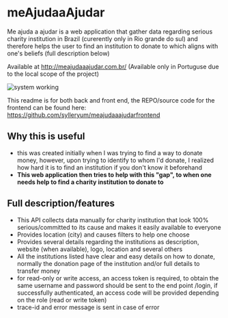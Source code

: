# meAjudaaAjudar
Me ajuda a ajudar is a web application that gather data regarding serious charity institution in Brazil (curerently only in Rio grande do sul) and therefore helps the user to find an institution to donate to which aligns with one's beliefs (full description below)

Available at http://meajudaaajudar.com.br/ (Available only in Portuguse due to the local scope of the project)

![system working](https://github.com/sylleryum/meAjudaaAjudar/blob/main/demo.gif)

This readme is for both back and front end, the REPO/source code for the frontend can be found here: https://github.com/sylleryum/meajudaaajudarfrontend

## Why this is useful

* this was created initially when I was trying to find a way to donate money, however, upon trying to identify to whom I'd donate, I realized how hard it is to find an institution if you don't know it beforehand
* **This web application then tries to help with this "gap", to when one needs help to find a charity institution to donate to**


## Full description/features

* This API collects data manually for charity institution that look 100% serious/committed to its cause and makes it easily available to everyone
* Provides location (city) and causes filters to help one choose
* Provides several details regarding the institutions as description, website (when available), logo, location and several others
* All the institutions listed have clear and easy details on how to donate, normally the donation page of the institution and/or full details to transfer money
* for read-only or write access, an access token is required, to obtain the same username and password should be sent to the end point /login, if successfully authenticated, an access code will be provided depending on the role (read or write token)
* trace-id and error message is sent in case of error
